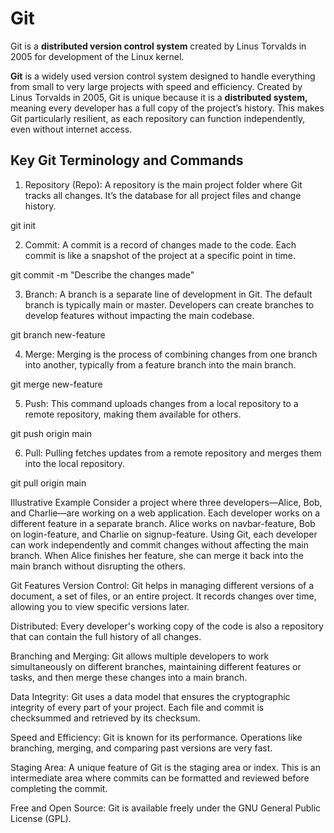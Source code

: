# **Git**

Git is a **distributed version control system** created by Linus Torvalds in 2005 for development of the Linux kernel.

**Git** is a widely used version control system designed to handle everything from small to very large projects with speed and efficiency. Created by Linus Torvalds in 2005, Git is unique because it is a **distributed system,** meaning every developer has a full copy of the project’s history. This makes Git particularly resilient, as each repository can function independently, even without internet access.

## **Key Git Terminology and Commands**
1. Repository (Repo): A repository is the main project folder where Git tracks all changes. It’s the database for all project files and change history.

git init

2. Commit: A commit is a record of changes made to the code. Each commit is like a snapshot of the project at a specific point in time.

git commit -m "Describe the changes made"

3. Branch: A branch is a separate line of development in Git. The default branch is typically main or master. Developers can create branches to develop features without impacting the main codebase.

git branch new-feature

4. Merge: Merging is the process of combining changes from one branch into another, typically from a feature branch into the main branch.

git merge new-feature

5. Push: This command uploads changes from a local repository to a remote repository, making them available for others.

git push origin main

6. Pull: Pulling fetches updates from a remote repository and merges them into the local repository.

git pull origin main

Illustrative Example
Consider a project where three developers—Alice, Bob, and Charlie—are working on a web application. Each developer works on a different feature in a separate branch. Alice works on navbar-feature, Bob on login-feature, and Charlie on signup-feature. Using Git, each developer can work independently and commit changes without affecting the main branch. When Alice finishes her feature, she can merge it back into the main branch without disrupting the others.

Git Features
Version Control: Git helps in managing different versions of a document, a set of files, or an entire project. It records changes over time, allowing you to view specific versions later.

Distributed: Every developer's working copy of the code is also a repository that can contain the full history of all changes.

Branching and Merging: Git allows multiple developers to work simultaneously on different branches, maintaining different features or tasks, and then merge these changes into a main branch.

Data Integrity: Git uses a data model that ensures the cryptographic integrity of every part of your project. Each file and commit is checksummed and retrieved by its checksum.

Speed and Efficiency: Git is known for its performance. Operations like branching, merging, and comparing past versions are very fast.

Staging Area: A unique feature of Git is the staging area or index. This is an intermediate area where commits can be formatted and reviewed before completing the commit.

Free and Open Source: Git is available freely under the GNU General Public License (GPL).